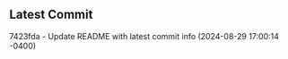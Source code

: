 
## Latest Commit
7423fda - Update README with latest commit info (2024-08-29 17:00:14 -0400) <Yunxi-Zhou>
